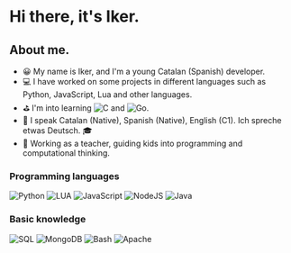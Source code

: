 # Hi there, it's Iker.

## About me.

- 😀 My name is Iker, and I'm a young Catalan (Spanish) developer.
- 💻 I have worked on some projects in different languages such as Python, JavaScript, Lua and other languages.
- ⛳ I'm into learning ![C](https://img.shields.io/badge/-C-000?&logo=c) and ![Go](https://img.shields.io/badge/-Go-000?&logo=go).
- 💬 I speak Catalan (Native), Spanish (Native), English (C1). Ich spreche etwas Deutsch. 🎓
- 📕 Working as a teacher, guiding kids into programming and computational thinking.

### Programming languages
![Python](https://img.shields.io/badge/-Python-000?&logo=Python)
![LUA](https://img.shields.io/badge/-Lua-000?&logo=LUA)
![JavaScript](https://img.shields.io/badge/-JavaScript-000?&logo=JavaScript)
![NodeJS](https://img.shields.io/badge/-NodeJS-000?&logo=node.js)
![Java](https://img.shields.io/badge/-Java-000?&logo=java)

### Basic knowledge
![SQL](https://img.shields.io/badge/-SQL-000?&logo=mysql)
![MongoDB](https://img.shields.io/badge/-MongoDB-000?&logo=mongodb)
![Bash](https://img.shields.io/badge/-Bash-000?&logo=gnu-bash)
![Apache](https://img.shields.io/badge/-Apache-000?&logo=apache)

